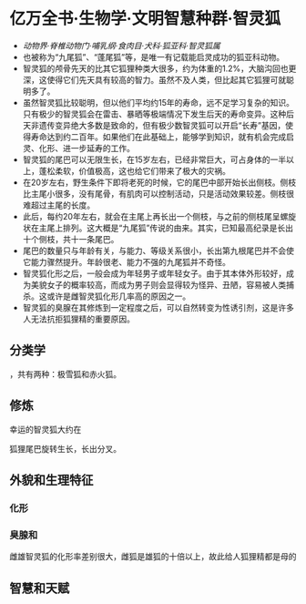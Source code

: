 # 亿万全书·生物学·文明智慧种群·智灵狐

* *动物界·脊椎动物门·哺乳纲·食肉目·犬科·狐亚科·智灵狐属*
* 也被称为“九尾狐”、“蓬尾狐”等，是唯一有记载能启灵成功的狐亚科动物。
* 智灵狐的颅骨先天的比其它狐狸种类大很多，约为体重的1.2%，大脑沟回也更深，这使得它们先天具有较高的智力。虽然不及人类，但比起其它狐狸可就聪明多了。
* 虽然智灵狐比较聪明，但以他们平均约15年的寿命，远不足学习复杂的知识。只有极少的智灵狐会在雷击、暴晒等极端情况下发生后天的寿命变异。这种后天非遗传变异绝大多数是致命的，但有极少数智灵狐可以开启“长寿”基因，使得寿命达到约二百年。如果他们在此基础上，能够学到知识，就有机会完成启灵、化形、进一步延寿的工作。
* 智灵狐的尾巴可以无限生长，在15岁左右，已经非常巨大，可占身体的一半以上，蓬松柔软，价值极高，这也给它们带来了极大的灾祸。
* 在20岁左右，野生条件下即将老死的时候，它的尾巴中部开始长出侧枝。侧枝比主尾小很多，没有尾骨，有肌肉可以控制活动，只是活动效果较差。侧枝很难超过主尾的长度。
* 此后，每约20年左右，就会在主尾上再长出一个侧枝，与之前的侧枝尾呈螺旋状在主尾上排列。这大概是“九尾狐”传说的由来。其实，已知最高纪录是长出十个侧枝，共十一条尾巴。
* 尾巴的数量只与年龄有关，与能力、等级关系很小，长出第九根尾巴并不会使它能力骤然提升。年龄很老、能力不强的九尾狐并不奇怪。
* 智灵狐化形之后，一般会成为年轻男子或年轻女子。由于其本体外形较好，成为美貌女子的概率较高，而成为男子则会显得较为怪异、丑陋，容易被人类捕杀。这或许是雌智灵狐化形几率高的原因之一。
* 智灵狐的臭腺在其修炼到一定程度之后，可以自然转变为性诱引剂，这是许多人无法抗拒狐狸精的重要原因。

## 分类学

 ，共有两种：极雪狐和赤火狐。


## 修炼



幸运的智灵狐大约在


狐狸尾巴旋转生长，长出分叉。

## 外貌和生理特征

### 化形



### 臭腺和

雌雄智灵狐的化形率差别很大，雌狐是雄狐的十倍以上，故此给人狐狸精都是母的







## 智慧和天赋